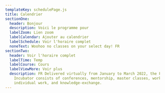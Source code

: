 ```yaml
---
templateKey: schedulePage.js
title: Calendrier
sectionOne:
  header: Bonjour
  description: Voici le programme pour
  labelZoom: Lien zoom
  labelCalendar: Ajouter au calendrier
  labelSchedule: Voir l'horaire complet
  noneText: Woohoo no classes on your select day! FR
sectionTwo:
  header: Voir l'horaire complet
  labelTime: Temp
  labelCourse: Cours
  labelViewMore: Voir plus
  description: FR Delivered virtually from January to March 2022, the Pathwaves
    Incubator consists of conferences, mentorship, master classes, workshops,
    individual work, and knowledge-exchange.
---
```

